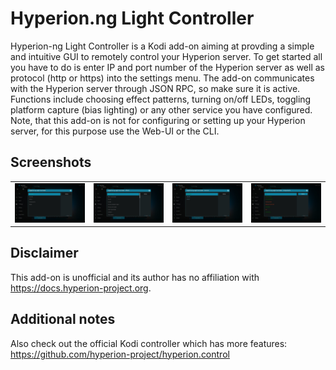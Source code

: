 # Hyperion.ng Light Controller
Hyperion-ng Light Controller is a Kodi add-on aiming at provding a simple and intuitive GUI to remotely control your Hyperion server. To get started all you have to do is enter IP and port number of the Hyperion server as well as protocol (http or https) into the settings menu. The add-on communicates with the Hyperion server through JSON RPC, so make sure it is active. Functions include choosing effect patterns, turning on/off LEDs, toggling platform capture (bias lighting) or any other service you have configured. Note, that this add-on is not for configuring or setting up your Hyperion server, for this purpose use the Web-UI or the CLI.

## Screenshots
<table>
  <tr>
    <td><img src="resources/screenshot-01.jpg" width=270></td>
    <td><img src="resources/screenshot-02.jpg" width=270></td>
    <td><img src="resources/screenshot-03.jpg" width=270></td>
    <td><img src="resources/screenshot-04.jpg" width=270></td>
  </tr>
 </table>

## Disclaimer
This add-on is unofficial and its author has no affiliation with https://docs.hyperion-project.org.

## Additional notes
Also check out the official Kodi controller which has more features: https://github.com/hyperion-project/hyperion.control 
